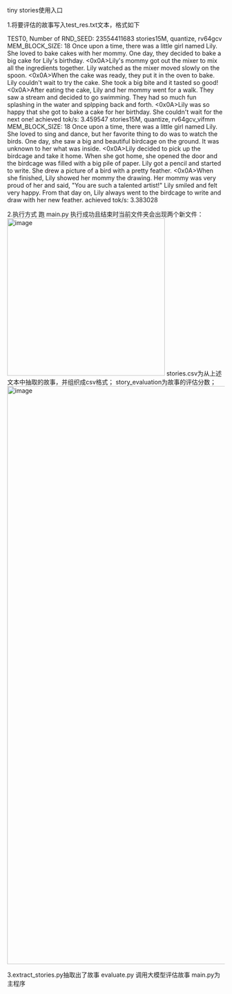 tiny stories使用入口

1.将要评估的故事写入test_res.txt文本，格式如下

  TEST0,    Number of RND_SEED: 23554411683
  stories15M, quantize, rv64gcv
  MEM_BLOCK_SIZE: 18
  Once upon a time, there was a little girl named Lily. She loved to bake cakes with her mommy. One day, they decided to bake a big cake for Lily's birthday. <0x0A>Lily's mommy got out the mixer to mix all the ingredients together. Lily watched as the mixer moved slowly on the spoon. <0x0A>When the cake was ready, they put it in the oven to bake. Lily couldn't wait to try the cake. She took a big bite and it tasted so good! <0x0A>After eating the cake, Lily and her mommy went for a walk. They saw a stream and decided to go swimming. They had so much fun splashing in the water and splpping back and forth. <0x0A>Lily was so happy that she got to bake a cake for her birthday. She couldn't wait for the next one!
  achieved tok/s: 3.459547
  stories15M, quantize, rv64gcv_vifmm
  MEM_BLOCK_SIZE: 18
  Once upon a time, there was a little girl named Lily. She loved to sing and dance, but her favorite thing to do was to watch the birds. One day, she saw a big and beautiful birdcage on the ground. It was unknown to her what was inside. <0x0A>Lily decided to pick up the birdcage and take it home. When she got home, she opened the door and the birdcage was filled with a big pile of paper. Lily got a pencil and started to write. She drew a picture of a bird with a pretty feather. <0x0A>When she finished, Lily showed her mommy the drawing. Her mommy was very proud of her and said, "You are such a talented artist!" Lily smiled and felt very happy. From that day on, Lily always went to the birdcage to write and draw with her new feather.
  achieved tok/s: 3.383028

2.执行方式
跑 main.py
执行成功且结束时当前文件夹会出现两个新文件：
<img width="365" alt="image" src="https://github.com/user-attachments/assets/3f563410-dfae-4f32-bc7b-5800b5ff1402" />
stories.csv为从上述文本中抽取的故事，并组织成csv格式；
story_evaluation为故事的评估分数；
<img width="1340" alt="image" src="https://github.com/user-attachments/assets/b7571297-4882-4e22-bc97-d06b89edbc2c" />



3.extract_stories.py抽取出了故事
  evaluate.py 调用大模型评估故事
  main.py为主程序
